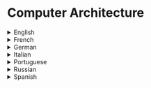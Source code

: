 # Computer Architecture

<details>
  <summary>English</summary>
  
  ### Materials
- [Computer Architecture](https://en.wikipedia.org/wiki/Computer_architecture)
- [CIS 501](https://www.cis.upenn.edu/~milom/cis501-Fall11/)
- [CS 429: Spring, 2020](https://www.cs.utexas.edu/~byoung/cs429/syllabus429.html)
- [Introduction to Computer Architecture](http://people.cs.ksu.edu/~schmidt/300s05/Lectures/ArchNotes/arch.html)
- [18-447 Introduction to Computer Architecture](https://users.ece.cmu.edu/~jhoe/doku/doku.php?id=18-447_introduction_to_computer_architecture)
- [Computer Architecture - Class Notes](http://www.cs.iit.edu/~virgil/cs470/Book/)
- [CS146 Computer Architecture](http://www.eecs.harvard.edu/~dbrooks/cs146-spring2004/)
- [Geeks for Geeks](https://www.geeksforgeeks.org/computer-organization-and-architecture-tutorials/)
- [Study of Computer Architecture](https://courses.cs.washington.edu/courses/cse378/06sp/lectures/lecture1.pdf)
- [NPTEL Computer Architecture](https://nptel.ac.in/courses/106104073/)
- [CS 3810](https://www.youtube.com/playlist?list=PLm7BxCUdWqZzjZ-jRe73KUfj2GsSS2FPy)
- [Computer Architecture Course](https://www.studytonight.com/computer-architecture/)
- [Hardware/Software Interface](https://www.youtube.com/watch?v=2JS6EXdqi5M&amp;list=PL0oekSefhQVJdk0hSRu6sZ2teWM740NtL)
- [Von Neumann Architecture - Computerphile](https://www.youtube.com/watch?v=Ml3-kVYLNr8)
- [Carnegie Mellon - Spring 2015](https://www.youtube.com/watch?v=zLP_X4wyHbY&amp;list=PL5PHm2jkkXmi5CxxI7b3JCL1TWybTDtKq)
- [CS 224](https://www.youtube.com/watch?v=CDO28Esqmcg&amp;list=PLhwVAYxlh5dvB1MkZrcRZy6x_a2yORNAu)
- [Computer Organization & Architecture](https://www.youtube.com/watch?v=h4prlOPOpNQ&amp;list=PLgBlB7BVKQmg__8dTZOkHBSj4WDRgZ4vX)
- [IIT Madras](https://www.youtube.com/watch?v=leWKvuZVUE8&amp;list=PL618BCCBE114511B3)
- [MIT 6.004](https://www.youtube.com/watch?v=9DWlqtsNGV0&amp;list=PLMF2PpA06Sb2CcgshzLYsZJcevBZ-ZNt3)
- [How a CPU Works](https://www.youtube.com/watch?v=cNN_tTXABUA)
- [Fundamentals of Computer Organization and Architecture](https://pdfs.semanticscholar.org/4bd9/9622f8f83e80c8145dda5852b9a3e8ab3d4a.pdf)
- [Basic Computer Architecture](https://cse.unl.edu/~witty/class/embedded/material/note/architecture.pdf)
- [Computer Organization and Architecture, Designing for Perfomance](http://home.ustc.edu.cn/~louwenqi/reference_books_tools/Computer%20Organization%20and%20Architecture%2010th%20-%20William%20Stallings.pdf)
- [Principles of Computer Architecture](https://theswissbay.ch/pdf/Gentoomen%20Library/Computer%20Architecture/Principles%20of%20Computer%20Architecture%20-%201999.pdf)
- [21 Century Comp Architecture](https://cra.org/ccc/wp-content/uploads/sites/2/2015/05/21stcenturyarchitecturewhitepaper.pdf)
- [ECE C61](http://www.ece.northwestern.edu/~kcoloma/ece361/lectures/Lec03-isa.pdf)
- [Von Neumann Computer Model](http://www.c-jump.com/CIS77/CPU/VonNeumann/lecture.html)
- [CS 2600](http://www.cse.iitm.ac.in/~vplab/courses/comp_org/LEC_INTRO.pdf)
- [Evolution of CPU Processing Power](https://www.youtube.com/playlist?list=PLC7a8fNahjQ8IkiD5f7blIYrro9oeIfJU)
- [Computer Architecture:  A Constructive Approach](http://csg.csail.mit.edu/6.375/6_375_2019_www/resources/archbook.pdf)
- [Jim Keller: Moore's Law, Microprocessors, Abstractions, and First Principles](https://www.youtube.com/watch?v=Nb2tebYAaOA)
</details>

<details>
  <summary>French</summary>
  
  ### Materials
- [Architecture des Ordinateurs](http://dept-info.labri.fr/ENSEIGNEMENT/archi/cours/archi.pdf)
- [L'architecture de base](https://fr.wikibooks.org/wiki/Fonctionnement_d%27un_ordinateur/L%27architecture_de_base_d%27un_ordinateur)
- [Architecture de l’Ordinateur](https://rmdiscala.developpez.com/cours/LesChapitres.html/Cours1/Chap1.5.htm)
- [Cours](http://perso.ens-lyon.fr/frederic.vivien/Enseignement/Archi-2001-2002/Cours.pdf)
- [Introduction à l'Architecture](http://igm.univ-mlv.fr/ens/Licence/L3/2008-2009/ArchiOrdi/cours/BlinGuillaume-ArchiOrdi-Intro.pdf)
- [Cours Ghalouci](https://www.univ-usto.dz/images/coursenligne/Cours_ghalouci.pdf)
</details>

<details>
  <summary>German</summary>
  
  ### Materials
- [Rechnerarchitektur](https://www.tu-chemnitz.de/informatik/friz/Grundl-Inf/Rechnerarchitektur/Vorlesung/vorlesung_1.pdf)
- [Rechnerarchitektur mit Simulator](https://wiki.zum.de/wiki/Rechnerarchitektur_mit_Simulator_JOHNNY)
- [Grundlagen der Rechnerarchitektur](https://www.uni-ulm.de/fileadmin/website_uni_ulm/iui.inst.050/vorlesungen/wise1415/gdra/GdRA-falk-WS1415-6-Rechnerarchitektur.pdf)
</details>

<details>
  <summary>Italian</summary>
  
  ### Materials
- [Architettura del calcolatore](https://home.deib.polimi.it/roveri/SlideInformaticaGrafica/2_Architettura_del_calcolatore.pdf)
- [Architettura](http://www.cs.unibo.it/~zuppirol/Architettura.pdf)
- [Personal Computer](https://it.wikibooks.org/wiki/Personal_computer/Architettura)
</details>

<details>
  <summary>Portuguese</summary>
  
  ### Materials
- [Introdução a Arquitetura de Computadores](https://pt.wikibooks.org/wiki/Introdu%C3%A7%C3%A3o_%C3%A0_Arquitetura_de_Computadores)
- [Introdução à Arquitetura de Computadores](https://fenix.tecnico.ulisboa.pt/disciplinas/IAC4/2013-2014/1-semestre/aulas-teoricas)
- [Organização e Arquitetura de Computadores II](http://www.univasf.edu.br/~romulo.camara/novo/?page_id=168)
- [UFLA - Introdução](http://professores.dcc.ufla.br/~monserrat/icc/Introducao_arq_computador.pdf)
- [UFRJ - EEL 580](https://www.gta.ufrj.br/ensino/EEL580/index.html)
- [Arquitetura de Computadores a visão do software](https://memoria.ifrn.edu.br/bitstream/handle/1044/982/Arquitetura%20de%20Computadores%20-%20Ebook.pdf)
- [Organização e Arquitetura de Computadores](http://redeetec.mec.gov.br/images/stories/pdf/eixo_infor_comun/tec_inf/081112_org_arq_comp.pdf)
- [Arquitetura de um Computador](https://fenix.tecnico.ulisboa.pt/downloadFile/3779579950902/iac-02h.pdf)
- [UNIVESP](https://www.youtube.com/watch?v=HgA-oXOV7kI&amp;list=PLxI8Can9yAHdG-xUDj6i-HGB7IAsAU-t1)
</details>

<details>
  <summary>Russian</summary>
  
  ### Materials
- [Tanenbaum](https://nsu.ru/xmlui/bitstream/handle/nsu/9054/tanenbaum_AC.pdf)
- [Lectures](https://www.youtube.com/watch?v=dVZrHGNGvb0)
- [Tannenbaum](http://remont-comp-pomosh.ru/Book/Tannenbaum_Arhitektura_Kompjutera_izdanie_4.pdf)
</details>

<details>
  <summary>Spanish</summary>
  
  ### Materials
- [Wikiwand](http://www.wikiwand.com/es/Arquitectura_de_computadoras#/Introducci%C3%B3n)
- [Arquitectura de Computadores](https://www.datsi.fi.upm.es/docencia/Arquitectura_09/)
- [Arquitectura de Computadoras](https://eva.fing.edu.uy/course/view.php?id=195)
</details>
